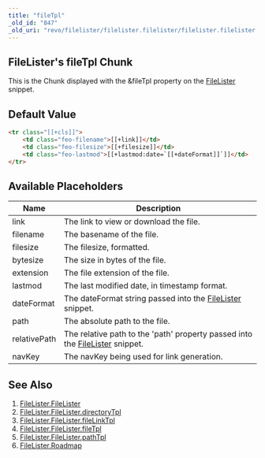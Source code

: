 ```yaml
---
title: "fileTpl"
_old_id: "847"
_old_uri: "revo/filelister/filelister.filelister/filelister.filelister.filetpl"
---
```


## FileLister's fileTpl Chunk

This is the Chunk displayed with the &fileTpl property on the [FileLister](extras/filelister/filelister.filelister "FileLister.FileLister") snippet.

## Default Value

``` html
<tr class="[[+cls]]">
    <td class="feo-filename">[[+link]]</td>
    <td class="feo-filesize">[[+filesize]]</td>
    <td class="feo-lastmod">[[+lastmod:date=`[[+dateFormat]]`]]</td>
</tr>
```

## Available Placeholders

| Name         | Description                                                                                                                                     |
| ------------ | ----------------------------------------------------------------------------------------------------------------------------------------------- |
| link         | The link to view or download the file.                                                                                                          |
| filename     | The basename of the file.                                                                                                                       |
| filesize     | The filesize, formatted.                                                                                                                        |
| bytesize     | The size in bytes of the file.                                                                                                                  |
| extension    | The file extension of the file.                                                                                                                 |
| lastmod      | The last modified date, in timestamp format.                                                                                                    |
| dateFormat   | The dateFormat string passed into the [FileLister](extras/filelister/filelister.filelister "FileLister.FileLister") snippet.                    |
| path         | The absolute path to the file.                                                                                                                  |
| relativePath | The relative path to the 'path' property passed into the [FileLister](extras/filelister/filelister.filelister "FileLister.FileLister") snippet. |
| navKey       | The navKey being used for link generation.                                                                                                      |

## See Also

1. [FileLister.FileLister](extras/filelister/filelister.filelister)
  1. [FileLister.FileLister.directoryTpl](extras/filelister/filelister.filelister/filelister.filelister.directorytpl)
  2. [FileLister.FileLister.fileLinkTpl](extras/filelister/filelister.filelister/filelister.filelister.filelinktpl)
  3. [FileLister.FileLister.fileTpl](extras/filelister/filelister.filelister/filelister.filelister.filetpl)
  4. [FileLister.FileLister.pathTpl](extras/filelister/filelister.filelister/filelister.filelister.pathtpl)
2. [FileLister.Roadmap](extras/filelister/filelister.roadmap)
